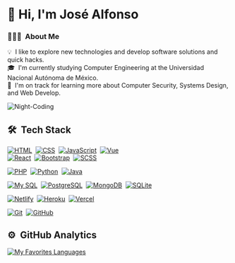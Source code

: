 # 👋 Hi, I'm José Alfonso

### 👨🏻‍💻 &nbsp;About Me

💡 &nbsp;I like to explore new technologies and develop software solutions and quick hacks.\
🎓 &nbsp;I'm currently studying Computer Engineering at the Universidad Nacional Autónoma de México.\
🌱 &nbsp;I'm on track for learning more about Computer Security, Systems Design, and Web Develop.&nbsp;

<!-- 📄 &nbsp;Please have a look at my [Resume](#) for more details about me. I'm open to feedback and suggestions! -->

![Night-Coding](https://user-images.githubusercontent.com/55705793/122296957-a3ad0500-cec0-11eb-82ec-35aef6f871e1.gif)

## 🛠 &nbsp;Tech Stack

[![HTML](https://img.shields.io/badge/HTML5-E34F26?style=for-the-badge&logo=html5&logoColor=white)](#!)&nbsp;
[![CSS](https://img.shields.io/badge/CSS3-1572B6?style=for-the-badge&logo=css3&logoColor=white)](#!)&nbsp;
[![JavaScript](https://img.shields.io/badge/JavaScript-F7DF1E?style=for-the-badge&logo=javascript&logoColor=black)](#!)&nbsp;
[![Vue](https://img.shields.io/badge/Vue.js-35495E?style=for-the-badge&logo=vue.js&logoColor=4FC08D)](#!)\
[![React](https://img.shields.io/badge/React-20232A?style=for-the-badge&logo=react&logoColor=61DAFB)](#!)&nbsp;
[![Bootstrap](https://img.shields.io/badge/Bootstrap-563D7C?style=for-the-badge&logo=bootstrap&logoColor=white)](#!)&nbsp;
[![SCSS](https://img.shields.io/badge/Sass-CC6699?style=for-the-badge&logo=sass&logoColor=white)](#!)&nbsp;

[![PHP](https://img.shields.io/badge/PHP-777BB4?style=for-the-badge&logo=php&logoColor=white)](#!)&nbsp;
[![Python](https://img.shields.io/badge/Python-3776AB?style=for-the-badge&logo=python&logoColor=white)](#!)&nbsp;
[![Java](https://img.shields.io/badge/Java-ED8B00?style=for-the-badge&logo=java&logoColor=white)](#!)&nbsp;

[![My SQL](https://img.shields.io/badge/MySQL-05122A?style=for-the-badge&logo=mysql)](#!)&nbsp;
[![PostgreSQL](https://img.shields.io/badge/PostgreSQL-316192?style=for-the-badge&logo=postgresql&logoColor=white)](#!)&nbsp;
[![MongoDB](https://img.shields.io/badge/MongoDB-4EA94B?style=for-the-badge&logo=mongodb&logoColor=white)](#!)&nbsp;
[![SQLite](https://img.shields.io/badge/SQLite-07405E?style=for-the-badge&logo=sqlite&logoColor=white)](#!)&nbsp;

[![Netlify](https://img.shields.io/badge/Netlify-00C7B7?style=for-the-badge&logo=netlify&logoColor=white)](#!)&nbsp;
[![Heroku](https://img.shields.io/badge/Heroku-430098?style=for-the-badge&logo=heroku&logoColor=white)](#!)&nbsp;
[![Vercel](https://img.shields.io/badge/Vercel-white?style=for-the-badge&logo=vercel&logoColor=black)](#!)&nbsp;

[![Git](https://img.shields.io/badge/-Git-05122A?style=for-the-badge&logo=git)](#!)&nbsp;
[![GitHub](https://img.shields.io/badge/GitHub-100000?style=for-the-badge&logo=github&logoColor=white)](#!)&nbsp;

## ⚙️ &nbsp;GitHub Analytics

<!-- [![My Github Statistics](https://github-readme-stats-eight-theta.vercel.app/api?username=MtzAlfonso96&show_icons=true&theme=react&include_all_commits=true&count_private=true&hide=contribs)](#!) -->

[![My Favorites Languages](https://github-readme-stats-eight-theta.vercel.app/api/top-langs/?username=MtzAlfonso96&layout=compact&langs_count=6&theme=react)](#!)
